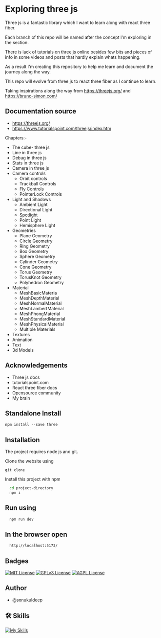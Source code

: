 
# Exploring three js

Three js is a fantastic library which I want to learn along with react three fiber. 

Each branch of this repo will be named after the concept I'm exploring in the section.

There is lack of tutorials on three js online besides few bits and pieces of info in some videos and posts that hardly explain whats happening. 

As a result I'm creating this repository to help me learn and document the journey along the way.

This repo will evolve from three js to react three fiber as I continue to learn. 

Taking inspirations along the way from https://threejs.org/ and https://bruno-simon.com/

## Documentation source
- https://threejs.org/
- https://www.tutorialspoint.com/threejs/index.htm

Chapters:-
- The cube- three js 
- Line in three js
- Debug in three js
- Stats in three js
- Camera in three js
- Camera controls
  - Orbit controls
  - Trackball Controls
  - Fly Controls
  - PointerLock Controls
- Light and Shadows
  - Ambient Light
  - Directional Light
  - Spotlight
  - Point Light
  - Hemisphere Light
- Geometries
  - Plane Geometry
  - Circle Geometry
  - Ring Geometry
  - Box Geometry
  - Sphere Geometry
  - Cylinder Geometry
  - Cone Geometry
  - Torus Geometry
  - TorusKnot Geometry
  - Polyhedron Geometry
- Material
  - MeshBasicMateria
  - MeshDepthMaterial
  - MeshNormalMaterial
  - MeshLambertMaterial
  - MeshPhongMaterial
  - MeshStandardMaterial
  - MeshPhysicalMaterial
  - Multiple Materials
- Textures
- Animation
- Text
- 3d Models

## Acknowledgements

 - Three js docs
 - tutorialspoint.com
 - React three fiber docs
 - Opensource community
 - My brain

## Standalone Install
```js
npm install --save three
```

## Installation

The project requires node js and git.

Clone the website using
```npm
git clone 
```

Install this project with npm

```bash
  cd project-directory
  npm i
```

## Run using

```bash
  npm run dev
```

## In the browser open

```bash
  http://localhost:5173/
```
## Badges

[![MIT License](https://img.shields.io/badge/License-MIT-green.svg)](https://choosealicense.com/licenses/mit/) 
[![GPLv3 License](https://img.shields.io/badge/License-GPL%20v3-yellow.svg)](https://opensource.org/licenses/)
[![AGPL License](https://img.shields.io/badge/license-AGPL-blue.svg)](http://www.gnu.org/licenses/agpl-3.0)


## Author
- [@sonukuldeep](https://www.github.com/sonukuldeep)


## 🛠 Skills

[![My Skills](https://skillicons.dev/icons?i=js,ts,html,css,tailwind,sass,nodejs,react,vue,flask,rust,python,php,solidity,mongodb,mysql,prisma,figma,threejs)](https://github.com/sonukuldeep)
